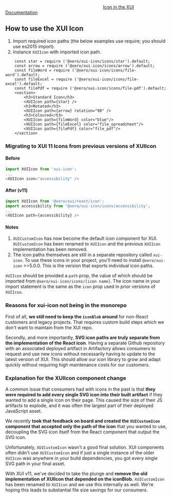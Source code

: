 <div class="xui-margin-vertical">
	<svg focusable="false" class="xui-icon xui-icon-inline xui-icon-large xui-icon-color-blue">
		<use xlink:href="#xui-icon-bookmark" role="presentation"/>
	</svg>
	<a href="../section-fundamentals-icons.html#icons">Icon in the XUI Documentation</a>
</div>

## How to use the XUI Icon

1. Import required icon paths (the below examples use require; you should use es2015 import).
1. Instance `XUIIcon` with imported icon path.

```
	const star = require ('@xero/xui-icon/icons/star').default;
	const arrow = require ('@xero/xui-icon/icons/arrow').default;
	const fileWord = require ('@xero/xui-icon/icons/file-word').default;
	const fileExcel = require ('@xero/xui-icon/icons/file-excel').default;
	const filePdf = require ('@xero/xui-icon/icons/file-pdf').default;
	<section>
		<h3>Standard Icon</h3>
		<XUIIcon path={star} />
		<h3>Rotated</h3>
		<XUIIcon path={arrow} rotation="90" />
		<h3>Coloured</h3>
		<XUIIcon path={fileWord} color="blue"/>
		<XUIIcon path={fileExcel} color="file_spreadsheet"/>
		<XUIIcon path={filePdf} color="file_pdf"/>
	</section>
```

### Migrating to XUI 11 Icons from previous versions of XUIIcon

#### Before
```js static
import XUIIcon from 'xui-icon';
...
<XUIIcon icon="accessibility" />
```
#### After (v11)
```js static
import XUIIcon from '@xero/xui/react/icon';
import accessibility from '@xero/xui-icon/icons/accessibility';
...
<XUIIcon path={accessibility} />
```

#### Notes

1. `XUICustomIcon` has now become the default icon component for XUI. `XUICustomIcon` has been renamed to `XUIIcon` and the previous `XUIIcon` implementation has been removed.
1. The icon paths themselves are still in a separate repository called `xui-icon`.  To use these icons in your project, you'll need to install `@xero/xui-icon` >=5.0.0.  This is the version that exports individual icon paths.

`XUIIcon` should be provided a `path` prop, the value of which should be imported from `@xero/xui-icon/icons/[icon name]`. The icon name in your import statement is the same as the `icon` prop used in prior versions of `XUIIcon`.

### Reasons for xui-icon not being in the monorepo

First of all, **we still need to keep the `iconBlob` around** for non-React customers and legacy projects.  That requires custom build steps which we don't want to maintain from the XUI repo.

Secondly, and more importantly, **SVG icon paths are truly separate from the implementation of the React icon**.  Having a separate Github repository with an associated deployed artifact in Artifactory allows consumers to request and use new icons without necessarily having to update to the latest version of XUI.  This should allow our icon library to grow and adapt quickly without requiring high maintenance costs for our customers.

### Explanation for the XUIIcon component change

A common issue that consumers had with icons in the past is that **they were required to add every single SVG icon into their built artifact** if they wanted to add a single icon on their page.  This caused the size of their JS artifacts to explode, and it was often the largest part of their deployed JavaScript asset.

We recently **took that feedback on board and created the `XUICustomIcon` component that accepted only the path of the icon** that you wanted to use, decoupling the SVG icon itself from the React component that output the SVG icon.

Unfortunately, `XUICustomIcon` wasn't a good final solution.  XUI components often didn't use `XUICustomIcon` and if just a single instance of the older `XUIIcon` was anywhere in your build dependencies, you got every single SVG path in your final asset.

With XUI v11, we've decided to take the plunge and **remove the old implementation of XUIIcon that depended on the iconBlob.** `XUICustomIcon` has been renamed to `XUIIcon` and we use this internally as well.  We're hoping this leads to substantial file size savings for our consumers.
